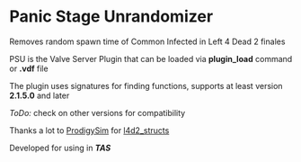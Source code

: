 # Panic Stage Unrandomizer
Removes random spawn time of Common Infected in Left 4 Dead 2 finales

PSU is the Valve Server Plugin that can be loaded via **plugin_load** command or **.vdf** file

The plugin uses signatures for finding functions, supports at least version **2.1.5.0** and later

*ToDo:* check on other versions for compatibility

Thanks a lot to [ProdigySim](https://github.com/ProdigySim) for [l4d2_structs](https://github.com/ProdigySim/l4d2_structs)

Developed for using in ***TAS***
